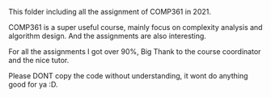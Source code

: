 This folder including all the assignment of COMP361 in 2021.

COMP361 is a super useful course, mainly focus on complexity analysis and algorithm design. And the assignments are also interesting.

For all the assignments I got over 90%, Big Thank to the course coordinator and the nice tutor. 


Please DONT copy the code without understanding, it wont do anything good for ya :D.

